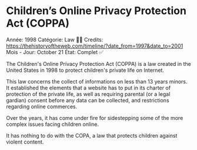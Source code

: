 # Children’s Online Privacy Protection Act (COPPA)

Année: 1998
Catégorie: Law 👨‍⚖️
Credits: https://thehistoryoftheweb.com/timeline/?date_from=1997&date_to=2001
Mois - Jour: October 21
État: Complet ✅

The Children's Online Privacy Protection Act (COPPA) is a law created in the United States in 1998 to protect children's private life on Internet.

This law concerns the collect of informations on less than 13 years minors. It established the elements that a website has to put in its charter of protection of the private life, as well as requiring parental (or a legal gardian) consent before any data can be collected, and restrictions regarding online commerces.

Over the years, it has come under fire for sidestepping some of the more complex issues facing children online.

It has nothing to do with the COPA, a law that protects children against violent content.